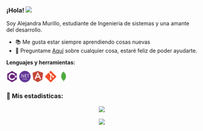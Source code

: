 ### ¡Hola! <img src="https://media.giphy.com/media/hvRJCLFzcasrR4ia7z/giphy.gif" width="25px">

Soy Alejandra Murillo, estudiante de Ingenieria de sistemas y una amante del desarrollo.

- :books: Me gusta estar siempre aprendiendo cosas nuevas
- 💬 Preguntame [Aquí](https://github.com/AlejandraMurilloL/AlejandraMurilloL/issues) sobre cualquier cosa, estaré feliz de poder ayudarte. 

**Lenguajes y herramientas:**  

<code><img height="30" src="https://raw.githubusercontent.com/devicons/devicon/9f4f5cdb393299a81125eb5127929ea7bfe42889/icons/csharp/csharp-plain.svg"></code>
<code><img height="30" src="https://raw.githubusercontent.com/devicons/devicon/9f4f5cdb393299a81125eb5127929ea7bfe42889/icons/dotnetcore/dotnetcore-original.svg"></code>
<code><img height="30" src="https://raw.githubusercontent.com/devicons/devicon/9f4f5cdb393299a81125eb5127929ea7bfe42889/icons/angularjs/angularjs-plain.svg"></code>
<code><img height="30" src="https://raw.githubusercontent.com/devicons/devicon/9f4f5cdb393299a81125eb5127929ea7bfe42889/icons/git/git-plain.svg"></code>
<code><img height="30" src="https://raw.githubusercontent.com/devicons/devicon/9f4f5cdb393299a81125eb5127929ea7bfe42889/icons/mongodb/mongodb-plain.svg"></code>    


### 🔎 Mis estadisticas: 

<p align="center"> <img src="https://github-readme-stats.vercel.app/api?username=AlejandraMurilloL&show_icons=true&theme=tokyonight"/>

<p align="center"> <img src="https://github-readme-stats.vercel.app/api/top-langs/?username=AlejandraMurilloL&layout=compact&show_icons=true&theme=tokyonight"/>
